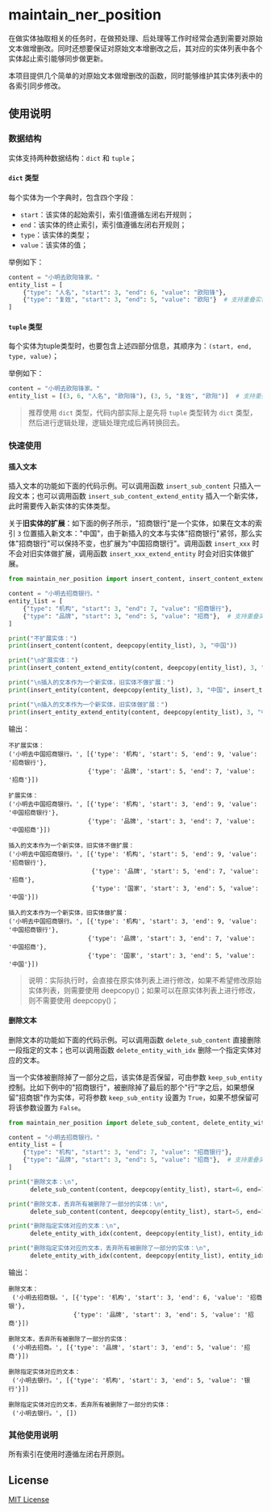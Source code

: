 # maintain_ner_position

在做实体抽取相关的任务时，在做预处理、后处理等工作时经常会遇到需要对原始文本做增删改。同时还想要保证对原始文本增删改之后，其对应的实体列表中各个实体起止索引能够同步做更新。

本项目提供几个简单的对原始文本做增删改的函数，同时能够维护其实体列表中的各索引同步修改。

## 使用说明

### 数据结构

实体支持两种数据结构：`dict` 和 `tuple`；

#### `dict` 类型

每个实体为一个字典时，包含四个字段：

* `start`：该实体的起始索引，索引值遵循左闭右开规则；
* `end`：该实体的终止索引，索引值遵循左闭右开规则；
* `type`：该实体的类型；
* `value`：该实体的值；

举例如下：

```python
content = "小明去欧阳锋家。"
entity_list = [
    {"type": "人名", "start": 3, "end": 6, "value": "欧阳锋"},
    {"type": "复姓", "start": 3, "end": 5, "value": "欧阳"}  # 支持重叠实体
]
```

#### `tuple` 类型

每个实体为tuple类型时，也要包含上述四部分信息，其顺序为：`(start, end, type, value)`；

举例如下：

```python
content = "小明去欧阳锋家。"
entity_list = [(3, 6, "人名", "欧阳锋"), (3, 5, "复姓", "欧阳")]  # 支持重叠实体
```

> 推荐使用 `dict` 类型，代码内部实际上是先将 `tuple` 类型转为 `dict` 类型，然后进行逻辑处理，逻辑处理完成后再转换回去。

### 快速使用

#### 插入文本

插入文本的功能如下面的代码示例。可以调用函数 `insert_sub_content` 只插入一段文本；也可以调用函数 `insert_sub_content_extend_entity` 插入一个新实体，此时需要传入新实体的实体类型。

关于**旧实体的扩展**：如下面的例子所示，"招商银行"是一个实体，如果在文本的索引 `3` 位置插入新文本："中国"，由于新插入的文本与实体"招商银行"紧邻，那么实体"招商银行"可以保持不变，也扩展为"中国招商银行"。调用函数 `insert_xxx` 时不会对旧实体做扩展，调用函数 `insert_xxx_extend_entity` 时会对旧实体做扩展。

```python
from maintain_ner_position import insert_content, insert_content_extend_entity

content = "小明去招商银行。"
entity_list = [
    {"type": "机构", "start": 3, "end": 7, "value": "招商银行"},
    {"type": "品牌", "start": 3, "end": 5, "value": "招商"},  # 支持重叠实体
]

print("不扩展实体：")
print(insert_content(content, deepcopy(entity_list), 3, "中国"))

print("\n扩展实体：")
print(insert_content_extend_entity(content, deepcopy(entity_list), 3, "中国"))

print("\n插入的文本作为一个新实体，旧实体不做扩展：")
print(insert_entity(content, deepcopy(entity_list), 3, "中国", insert_type="国家"))

print("\n插入的文本作为一个新实体，旧实体做扩展：")
print(insert_entity_extend_entity(content, deepcopy(entity_list), 3, "中国", insert_type="国家"))
```

输出：

```
不扩展实体：
('小明去中国招商银行。', [{'type': '机构', 'start': 5, 'end': 9, 'value': '招商银行'},
                      {'type': '品牌', 'start': 5, 'end': 7, 'value': '招商'}])

扩展实体：
('小明去中国招商银行。', [{'type': '机构', 'start': 3, 'end': 9, 'value': '中国招商银行'},
                      {'type': '品牌', 'start': 3, 'end': 7, 'value': '中国招商'}])

插入的文本作为一个新实体，旧实体不做扩展：
('小明去中国招商银行。', [{'type': '机构', 'start': 5, 'end': 9, 'value': '招商银行'},
                       {'type': '品牌', 'start': 5, 'end': 7, 'value': '招商'},
                       {'type': '国家', 'start': 3, 'end': 5, 'value': '中国'}])

插入的文本作为一个新实体，旧实体做扩展：
('小明去中国招商银行。', [{'type': '机构', 'start': 3, 'end': 9, 'value': '中国招商银行'},
                      {'type': '品牌', 'start': 3, 'end': 7, 'value': '中国招商'},
                      {'type': '国家', 'start': 3, 'end': 5, 'value': '中国'}])
```

> 说明：实际执行时，会直接在原实体列表上进行修改，如果不希望修改原始实体列表，则需要使用 deepcopy()；如果可以在原实体列表上进行修改，则不需要使用 deepcopy()；

#### 删除文本

删除文本的功能如下面的代码示例。可以调用函数 `delete_sub_content` 直接删除一段指定的文本；也可以调用函数 `delete_entity_with_idx` 删除一个指定实体对应的文本。

当一个实体被删除掉了一部分之后，该实体是否保留，可由参数 `keep_sub_entity` 控制。比如下例中的"招商银行"，被删除掉了最后的那个"行"字之后，如果想保留"招商银"作为实体，可将参数 `keep_sub_entity` 设置为 `True`，如果不想保留可将该参数设置为 `False`。

```python
from maintain_ner_position import delete_sub_content, delete_entity_with_idx

content = "小明去招商银行。"
entity_list = [
    {"type": "机构", "start": 3, "end": 7, "value": "招商银行"},
    {"type": "品牌", "start": 3, "end": 5, "value": "招商"},  # 支持重叠实体
]

print("删除文本：\n",
      delete_sub_content(content, deepcopy(entity_list), start=6, end=7, keep_sub_entity=True))

print("删除文本，丢弃所有被删除了一部分的实体：\n",
      delete_sub_content(content, deepcopy(entity_list), start=5, end=7, keep_sub_entity=False))

print("删除指定实体对应的文本：\n",
      delete_entity_with_idx(content, deepcopy(entity_list), entity_idx=1, keep_sub_entity=True))

print("删除指定实体对应的文本，丢弃所有被删除了一部分的实体：\n",
      delete_entity_with_idx(content, deepcopy(entity_list), entity_idx=1, keep_sub_entity=False))
```

输出：

```
删除文本：
 ('小明去招商银。', [{'type': '机构', 'start': 3, 'end': 6, 'value': '招商银'},
                  {'type': '品牌', 'start': 3, 'end': 5, 'value': '招商'}])

删除文本，丢弃所有被删除了一部分的实体：
 ('小明去招商。', [{'type': '品牌', 'start': 3, 'end': 5, 'value': '招商'}])

删除指定实体对应的文本：
 ('小明去银行。', [{'type': '机构', 'start': 3, 'end': 5, 'value': '银行'}])

删除指定实体对应的文本，丢弃所有被删除了一部分的实体：
 ('小明去银行。', [])
```

### 其他使用说明

所有索引在使用时遵循左闭右开原则。

## License

[MIT License](./LICENSE)
